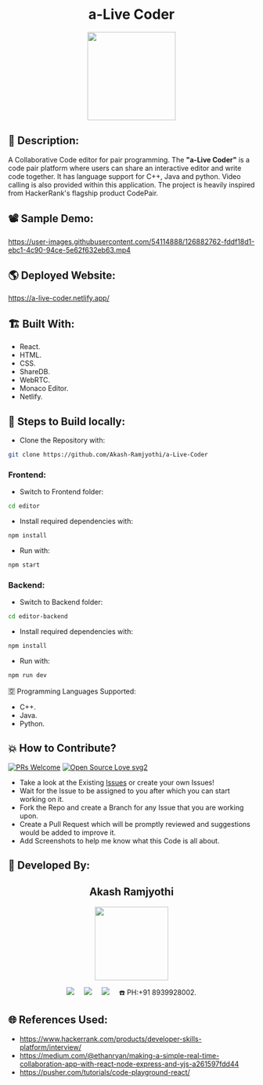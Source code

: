 <h1 align="center">a-Live Coder</h1>

<p align="center">
<img src="https://user-images.githubusercontent.com/54114888/126882751-64a46a6d-14ac-4ef5-ad48-5fe97d57190e.png" width="180" height="180">
</p>

## 📜 Description:
A Collaborative Code editor for pair programming. The **"a-Live Coder"** is a code pair platform where users can share an interactive editor and write code together. It has language support for C++, Java and python. Video calling is also provided within this application. The project is heavily inspired from HackerRank's flagship product CodePair.

## 📽 Sample Demo:
https://user-images.githubusercontent.com/54114888/126882762-fddf18d1-ebc1-4c90-94ce-5e62f632eb63.mp4

## 🌎 Deployed Website:
https://a-live-coder.netlify.app/

## 🏗 Built With:
 - React.
 - HTML.
 - CSS.
 - ShareDB.
 - WebRTC.
 - Monaco Editor.
 - Netlify.

## 🧪 Steps to Build locally:
- Clone the Repository with:  
```bash 
git clone https://github.com/Akash-Ramjyothi/a-Live-Coder 
```
### Frontend:
- Switch to Frontend folder: 
```bash
cd editor
```
- Install required dependencies with: 
```bash
npm install
```
- Run with: 
```bash
npm start
```
### Backend:
- Switch to Backend folder: 
```bash
cd editor-backend
```
- Install required dependencies with: 
```bash
npm install
```
- Run with: 
```bash
npm run dev
```

🈳 Programming Languages Supported:
- C++.
- Java.
- Python.

## 💥 How to Contribute?

[![PRs Welcome](https://img.shields.io/badge/PRs-welcome-brightgreen.svg?style=flat-square)](http://makeapullrequest.com)
[![Open Source Love svg2](https://badges.frapsoft.com/os/v2/open-source.svg?v=103)](https://github.com/ellerbrock/open-source-badges/) 

- Take a look at the Existing [Issues](https://github.com/Akash-Ramjyothi/a-Live-Coder/issues) or create your own Issues!
- Wait for the Issue to be assigned to you after which you can start working on it.
- Fork the Repo and create a Branch for any Issue that you are working upon.
- Create a Pull Request which will be promptly reviewed and suggestions would be added to improve it.
- Add Screenshots to help me know what this Code is all about.

## 👦 Developed By:
<h2 align="center">Akash Ramjyothi</h2>
<p align="center">
  <a href="https://github.com/Akash-Ramjyothi"><img src="https://avatars.githubusercontent.com/u/54114888?v=4" width=150px height=150px /></a> 
    
<p align="center">
  <a target="_blank"href="https://www.linkedin.com/in/akash-ramjyothi/"><img src="https://img.shields.io/badge/linkedin-%230077B5.svg?&style=for-the-badge&logo=linkedin&logoColor=white" /></a>&nbsp;&nbsp;&nbsp;&nbsp;
  <a href="mailto:akash.ramjyothi@gmail.com?subject=Hello%20Akash,%20From%20Github"><img src="https://img.shields.io/badge/gmail-%23D14836.svg?&style=for-the-badge&logo=gmail&logoColor=white" /></a>&nbsp;&nbsp;&nbsp;&nbsp;
  <a href="https://www.instagram.com/akash.ramjyothi/"><img src="https://img.shields.io/badge/instagram-%23D14836.svg?&style=for-the-badge&logo=instagram&logoColor=pink" /></a>&nbsp;&nbsp;&nbsp;&nbsp;
  ☎️ PH:+91 8939928002.
</p>

## 🌐 References Used:
- https://www.hackerrank.com/products/developer-skills-platform/interview/
- https://medium.com/@ethanryan/making-a-simple-real-time-collaboration-app-with-react-node-express-and-yjs-a261597fdd44
- https://pusher.com/tutorials/code-playground-react/
